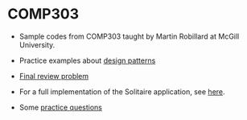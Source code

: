 # COMP303
- Sample codes from COMP303 taught by Martin Robillard at McGill University.

- Practice examples about [design patterns](https://github.com/tudou0002/COMP303/tree/master/COMP303/designpattern)

- [Final review problem](https://github.com/tudou0002/COMP303/tree/master/COMP303/src/review)

- For a full implementation of the Solitaire application, see [here](https://github.com/prmr/Solitaire).

- Some [practice questions](https://github.com/tudou0002/COMP303/tree/master/COMP303/practice)
